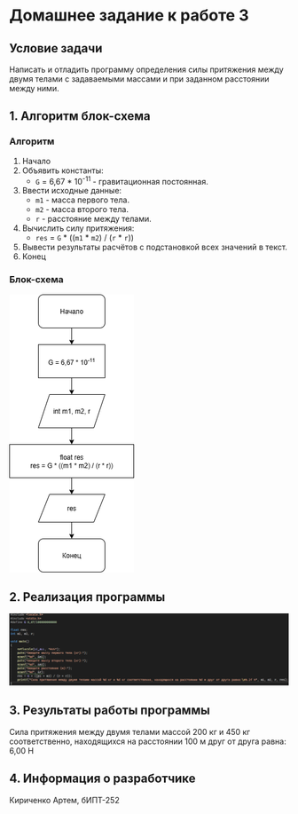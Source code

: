 # Домашнее задание к работе 3 #
## Условие задачи ##
Написать и отладить программу определения силы притяжения между двумя телами с задаваемыми массами и при заданном расстоянии между ними.
## 1. Алгоритм блок-схема ##
### Алгоритм ###
1. Начало
2. Объявить константы:
   * ``` G ``` = 6,67 * 10<sup>-11</sup> - гравитационная постоянная.
4. Ввести исходные данные:
   * ``` m1 ``` - масса первого тела.
   * ``` m2 ``` - масса второго тела.
   * ``` r ``` - расстояние между телами.
5. Вычислить силу притяжения:
   * ``` res ``` = ``` G ``` * ((``` m1 ``` * ``` m2 ```) / (``` r ``` * ``` r ```))
6. Вывести результаты расчётов с подстановкой всех значений в текст.
7. Конец
### Блок-схема ###
![Если блок-схема не загрузилась, найдите её в корне репозитория, прошу прощения](https://github.com/kiri4art/Lab3/blob/master/Lab3.png)
## 2. Реализация программы ##
![Если программа не загрузилась, найдите файл 'task4.c' в корне репозитория, прошу прощения](https://github.com/kiri4art/Lab3/blob/master/Lab3Prog.png)
## 3. Результаты работы программы ##
Сила притяжения между двумя телами массой 200 кг и 450 кг соответственно, находящихся на расстоянии 100 м друг от друга равна:
6,00 Н
## 4. Информация о разработчике ##
Кириченко Артем, бИПТ-252
